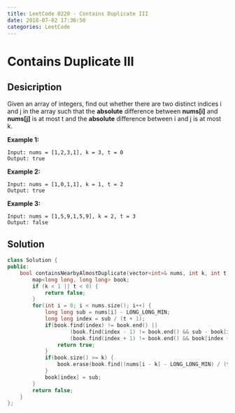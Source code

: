 ```yaml
---
title: LeetCode 0220 - Contains Duplicate III
date: 2018-07-02 17:36:50
categories: LeetCode
---
```

# Contains Duplicate III

<!--more-->

## Desicription

Given an array of integers, find out whether there are two distinct indices i and j in the array such that the **absolute** difference between **nums[i]** and **nums[j]** is at most t and the **absolute** difference between i and j is at most k.

**Example 1:**

```
Input: nums = [1,2,3,1], k = 3, t = 0
Output: true
```

**Example 2:**

```
Input: nums = [1,0,1,1], k = 1, t = 2
Output: true
```

**Example 3:**

```
Input: nums = [1,5,9,1,5,9], k = 2, t = 3
Output: false
```

## Solution

```cpp
class Solution {
public:
    bool containsNearbyAlmostDuplicate(vector<int>& nums, int k, int t) {
        map<long long, long long> book;
        if (k < 1 || t < 0) {
            return false;
        }
        for(int i = 0; i < nums.size(); i++) {
            long long sub = nums[i] - LONG_LONG_MIN;
            long long index = sub / (t + 1);
            if(book.find(index) != book.end() ||
                    (book.find(index - 1) != book.end() && sub - book[index - 1] <= t) ||
                    (book.find(index + 1) != book.end() && book[index + 1] - sub <= t)) {
                return true;
            }
            if(book.size() >= k) {
                book.erase(book.find((nums[i - k] - LONG_LONG_MIN) / (t + 1)));
            }
            book[index] = sub;
        }
        return false;
    }
};
```